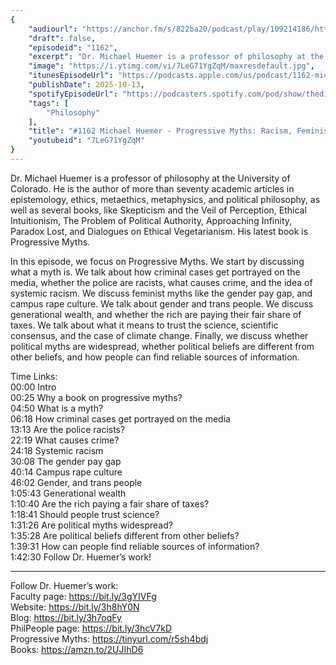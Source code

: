 ```yaml
---
{
	"audiourl": "https://anchor.fm/s/822ba20/podcast/play/109214186/https%3A%2F%2Fd3ctxlq1ktw2nl.cloudfront.net%2Fstaging%2F2025-9-4%2F25f008c8-9860-adfb-1936-9f8c280d70a6.m4a",
	"draft": false,
	"episodeid": "1162",
	"excerpt": "Dr. Michael Huemer is a professor of philosophy at the University of Colorado. He is the author of more than seventy academic articles in epistemology, ethics, metaethics, metaphysics, and political philosophy, as well as several books, like Skepticism and the Veil of Perception, Ethical Intuitionism, The Problem of Political Authority, Approaching Infinity, Paradox Lost, and Dialogues on Ethical Vegetarianism. His latest book is Progressive Myths.",
	"image": "https://i.ytimg.com/vi/7LeG71YgZqM/maxresdefault.jpg",
	"itunesEpisodeUrl": "https://podcasts.apple.com/us/podcast/1162-michael-huemer-progressive-myths-racism-feminism/id1451347236?i=1000731679959&uo=4",
	"publishDate": 2025-10-13,
	"spotifyEpisodeUrl": "https://podcasters.spotify.com/pod/show/thedissenter/episodes/1162-Michael-Huemer---Progressive-Myths-Racism--Feminism--Gender--Science--and-More-e393f1a",
	"tags": [
		"Philosophy"
	],
	"title": "#1162 Michael Huemer - Progressive Myths: Racism, Feminism, Gender, Science, and More",
	"youtubeid": "7LeG71YgZqM"
}
---
```

Dr. Michael Huemer is a professor of philosophy at the University of Colorado. He is the author of more than seventy academic articles in epistemology, ethics, metaethics, metaphysics, and political philosophy, as well as several books, like Skepticism and the Veil of Perception, Ethical Intuitionism, The Problem of Political Authority, Approaching Infinity, Paradox Lost, and Dialogues on Ethical Vegetarianism. His latest book is Progressive Myths.

In this episode, we focus on Progressive Myths. We start by discussing what a myth is. We talk about how criminal cases get portrayed on the media, whether the police are racists, what causes crime, and the idea of systemic racism. We discuss feminist myths like the gender pay gap, and campus rape culture. We talk about gender and trans people. We discuss generational wealth, and whether the rich are paying their fair share of taxes. We talk about what it means to trust the science, scientific consensus, and the case of climate change. Finally, we discuss whether political myths are widespread, whether political beliefs are different from other beliefs, and how people can find reliable sources of information.

Time Links:  
<time>00:00</time> Intro  
<time>00:25</time> Why a book on progressive myths?  
<time>04:50</time> What is a myth?  
<time>06:18</time> How criminal cases get portrayed on the media  
<time>13:13</time> Are the police racists?  
<time>22:19</time> What causes crime?  
<time>24:18</time> Systemic racism  
<time>30:08</time> The gender pay gap  
<time>40:14</time> Campus rape culture  
<time>46:02</time> Gender, and trans people  
<time>1:05:43</time> Generational wealth  
<time>1:10:40</time> Are the rich paying a fair share of taxes?  
<time>1:18:41</time> Should people trust science?  
<time>1:31:26</time> Are political myths widespread?  
<time>1:35:28</time> Are political beliefs different from other beliefs?  
<time>1:39:31</time> How can people find reliable sources of information?  
<time>1:42:30</time> Follow Dr. Huemer’s work!

---

Follow Dr. Huemer’s work:  
Faculty page: https://bit.ly/3gYIVFg  
Website: https://bit.ly/3h8hY0N  
Blog: https://bit.ly/3h7oqFy  
PhilPeople page: https://bit.ly/3hcV7kD  
Progressive Myths: https://tinyurl.com/r5sh4bdj  
Books: https://amzn.to/2UJIhD6
